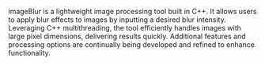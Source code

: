 imageBlur is a lightweight image processing tool built in C++. 
It allows users to apply blur effects to images by inputting a desired blur intensity. Leveraging C++ multithreading, the tool efficiently handles images with large pixel dimensions, delivering results quickly. Additional features and processing options are continually being developed and refined to enhance functionality.
